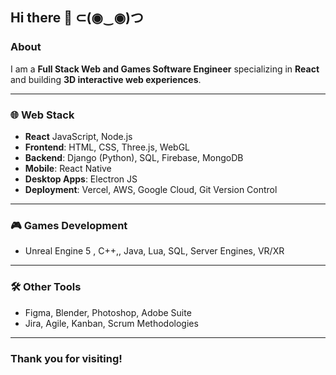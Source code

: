 ## Hi there 👋 ⊂(◉‿◉)つ

### About
I am a **Full Stack Web and Games Software Engineer** specializing in **React** and building **3D interactive web experiences**.

---

### 🌐 Web Stack
- **React** JavaScript, Node.js
- **Frontend**: HTML, CSS, Three.js, WebGL
- **Backend**: Django (Python), SQL, Firebase, MongoDB
- **Mobile**: React Native
- **Desktop Apps**: Electron JS
- **Deployment**: Vercel, AWS, Google Cloud, Git Version Control

---

### 🎮 Games Development
- Unreal Engine 5 , C++,, Java, Lua, SQL, Server Engines, VR/XR

---

### 🛠️ Other Tools
- Figma, Blender, Photoshop, Adobe Suite
- Jira, Agile, Kanban, Scrum Methodologies
  
---

### Thank you for visiting!


<!--

TODO: CERTIFICATIONS

**jasonygodfrey/jasonygodfrey** is a ✨ _special_ ✨ repository because its `README.md` (this file) appears on your GitHub profile.

Here are some ideas to get you started:

- 🔭 I’m currently working on ...
- 🌱 I’m currently learning ...
- 👯 I’m looking to collaborate on ...
- 🤔 I’m looking for help with ...
- 💬 Ask me about ...
- 📫 How to reach me: ...
- 😄 Pronouns: ...
- ⚡ Fun fact: ...
-->
